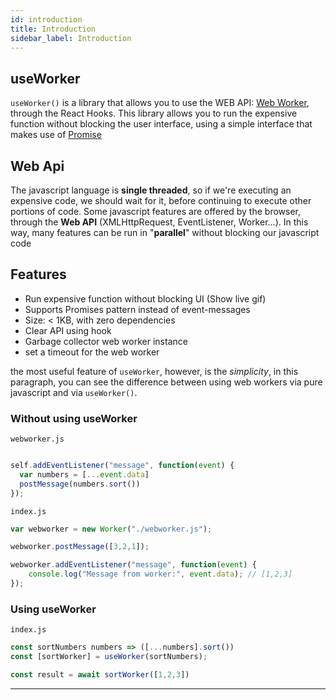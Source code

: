 ```yaml
---
id: introduction
title: Introduction
sidebar_label: Introduction
---
```


## useWorker

`useWorker()` is a library that allows you to use the WEB API: [Web Worker](https://developer.mozilla.org/en-US/docs/Web/API/Web_Workers_API/Using_web_workers), through the React Hooks.
This library allows you to run the expensive function without blocking the user interface, using a simple interface that makes use of [Promise](https://developer.mozilla.org/it/docs/Web/JavaScript/Reference/Global_Objects/Promise)

## Web Api

The javascript language is **single threaded**, so if we're executing an expensive code, we should wait for it, before continuing to execute other portions of code.
Some javascript features are offered by the browser, through the **Web API** (XMLHttpRequest, EventListener, Worker...).
In this way, many features can be run in "**parallel**" without blocking our javascript code

## Features

- Run expensive function without blocking UI (Show live gif)
- Supports Promises pattern instead of event-messages
- Size: < 1KB, with zero dependencies
- Clear API using hook
- Garbage collector web worker instance
- set a timeout for the web worker

the most useful feature of `useWorker`,  however, is the *simplicity*, in this paragraph, you can see the difference between using web workers via pure javascript and via `useWorker()`.

### Without using useWorker

`webworker.js`

```javascript

self.addEventListener("message", function(event) {
  var numbers = [...event.data]
  postMessage(numbers.sort())
});
```

`index.js`

```javascript
var webworker = new Worker("./webworker.js");

webworker.postMessage([3,2,1]);

webworker.addEventListener("message", function(event) {
    console.log("Message from worker:", event.data); // [1,2,3]
});
```

### Using useWorker

`index.js`

```javascript
const sortNumbers numbers => ([...numbers].sort())
const [sortWorker] = useWorker(sortNumbers);

const result = await sortWorker([1,2,3])
```

---
